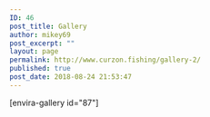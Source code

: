 ```yaml
---
ID: 46
post_title: Gallery
author: mikey69
post_excerpt: ""
layout: page
permalink: http://www.curzon.fishing/gallery-2/
published: true
post_date: 2018-08-24 21:53:47
---
```

<p>[envira-gallery id="87"]</p>
<!-- wp:fl-builder/layout /-->